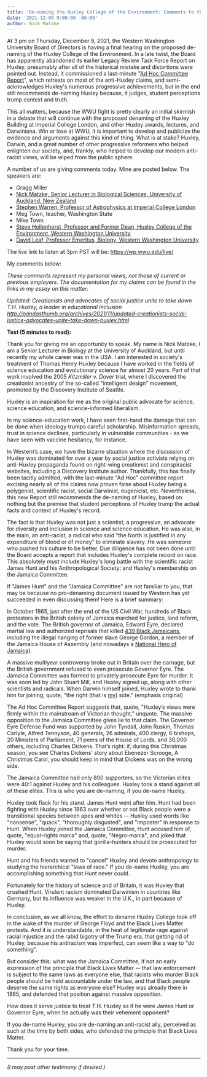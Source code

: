 ```yaml
---
title: 'De-naming the Huxley College of the Environment: Comments to the WWU Board'
date: '2021-12-09 9:00:00 -06:00'
author: Nick Matzke
---
```


At 3 pm on Thursday, December 9, 2021, the Western Washington University Board of Directors is having a final hearing on the proposed de-naming of the Huxley College of the Environment. In a late twist, the Board has apparently abandoned its earlier Legacy Review Task Force Report on Huxley, presumably after all of the historical mistake and distortions were pointed out. Instead, it commissioned a last-minute "<a href="https://trustees.wwu.edu/meeting-materials">Ad Hoc Committee Report</a>", which retreats on most of the anti-Huxley claims, and semi-acknowledges Huxley's numerous progressive achievements, but in the end still recommends de-naming Huxley because, it judges, student perceptions trump context and truth. 

This all matters, because the WWU fight is pretty clearly an initial skirmish in a debate that will continue with the proposed denaming of the Huxley Building at Imperial College London, and other Huxley awards, lectures, and Darwiniana.  Win or lose at WWU, it is important to develop and publicize the evidence and arguments against this kind of thing. What is at stake? Huxley, Darwin, and a great number of other progressive reformers who helped enlighten our society, and, frankly, who helped to develop our modern anti-racist views, will be wiped from the public sphere.

A number of us are giving comments today. Mine are posted below. The speakers are:

<ul>
<li>Gragg Miller</li>
<li><a href="https://unidirectory.auckland.ac.nz/profile/nmat471">Nick Matzke, Senior Lecturer in Biological Sciences, University of Auckland, New Zealand</a></li>
<li><a href="https://www.imperial.ac.uk/people/s.j.warren">Stephen Warren, Professor of Astrophysics at Imperial College London</a></li>
<li>Meg Town, teacher, Washington State</li>
<li>Mike Town</li>
<li><a href="https://huxley.wwu.edu/people/steve-hollenhorst">Steve Hollenhorst, Professor and Former Dean, Huxley College of the Environment, Western Washington University</a> </li>
<li><a href="https://biology.wwu.edu/people/leaf">David Leaf, Professor Emeritus, Biology, Western Washington University</a></li>
</ul>

The live link to listen at 3pm PST will be: <a href="https://wp.wwu.edu/live/">https://wp.wwu.edu/live/</a> 

My comments below:

<i>These comments represent my personal views, not those of current or previous employers. The documentation for my claims can be found in the links in my essay on this matter:

Updated: Creationists and advocates of social justice unite to take down T.H. Huxley, a leader in educational inclusion
<a href="http://pandasthumb.org/archives/2021/11/updated-creationists-social-justice-advocates-unite-take-down-huxley.html">http://pandasthumb.org/archives/2021/11/updated-creationists-social-justice-advocates-unite-take-down-huxley.html</a> </i>

<b>Text (5 minutes to read):</b>

Thank you for giving me an opportunity to speak. My name is Nick Matzke, I am a Senior Lecturer in Biology at the University of Auckland, but until recently my whole career was in the USA. I am interested in society's treatment of Thomas Henry Huxley because I have worked in the fields of science education and evolutionary science for almost 20 years. Part of that work involved the 2005 <i>Kitzmiller v. Dover</i> trial, where I discovered the creationist ancestry of the so-called “intelligent design” movement, promoted by the Discovery Institute of Seattle.

Huxley is an inspiration for me as the original public advocate for science, science education, and science-informed liberalism.

<!--more-->

In my science-education work, I have seen first-hand the damage that can be done when ideology trumps careful scholarship. Misinformation spreads, trust in science declines, particularly in vulnerable communities - as we have seen with vaccine hesitancy, for instance. 

In Western’s case, we have the bizarre situation where the discussion of Huxley was dominated for over a year by social justice activists relying on anti-Huxley propaganda found on right-wing creationist and conspiracist websites, including a Discovery Institute author. Thankfully, this has finally been tacitly admitted, with the last-minute "Ad Hoc" committee report excising nearly all of the claims now proven false about Huxley being a polygenist, scientific racist, social Darwinist, eugenicist, etc. Nevertheless, this new Report still recommends the de-naming of Huxley, based on nothing but the premise that student perceptions of Huxley trump the actual facts and context of Huxley's record.

The fact is that Huxley was not just a scientist, a progressive, an advocate for diversity and inclusion in science and science education. He was also, in the main, an anti-racist, a radical who said “the North is justified in any expenditure of blood or of money” to eliminate slavery. He was someone who pushed his culture to be better. Due diligence has not been done until the Board accepts a report that includes Huxley's complete record on race. This absolutely <i>must</i> include Huxley's long battle with the scientific racist James Hunt and his Anthropological Society; and Huxley's membership on the Jamaica Committee.

If "James Hunt" and the "Jamaica Committee" are not familiar to you, that may be because no pro-denaming document issued by Western has yet succeeded in even discussing them! Here is a brief summary:

In October 1865, just after the end of the US Civil War, hundreds of Black protestors in the British colony of Jamaica marched for justice, land reform, and the vote. The British governor of Jamaica, Edward Eyre, declared martial law and authorized reprisals that killed <a href="https://victorianweb.org/history/empire/westindies/eyreaffair.html">439 Black Jamaicans</a>, including the illegal hanging of former slave George Gordon, a member of the Jamaica House of Assembly (and nowadays a <a href="https://jis.gov.jm/information/heroes/george-william-gordon/">National Hero of Jamaica</a>).

A massive multiyear controversy broke out in Britain over the carnage, but the British government refused to even prosecute Governor Eyre. The Jamaica Committee was formed to privately prosecute Eyre for murder. It was soon led by John Stuart Mill, and Huxley signed up, along with other scientists and radicals. When Darwin himself joined, Huxley wrote to thank him for joining, quote, "the right (that is <u>my</u>) side." (emphasis original)

The Ad Hoc Committee Report suggests that, quote, "Huxley’s views were firmly within the mainstream of Victorian thought," unquote. The massive opposition to the Jamaica Committee gives lie to that claim. The Governor Eyre Defense Fund was supported by John Tyndall, John Ruskin, Thomas Carlyle, Alfred Tennyson, 40 generals, 26 admirals, 400 clergy, 6 bishops, 20 Ministers of Parliament, 71 peers of the House of Lords, and 30,000 others, including Charles Dickens. That’s right: if, during this Christmas season, you see Charles Dickens' story about Ebenezer Scrooge, A Christmas Carol, you should keep in mind that Dickens was on the wrong side. 

The Jamaica Committee had only 800 supporters, so the Victorian elites were 40:1 against Huxley and his colleagues. Huxley took a stand against all of these elites. This is who you are de-naming, if you de-name Huxley.

Huxley took flack for his stand. James Hunt went after him. Hunt had been fighting with Huxley since 1863 over whether or not Black people were a transitional species between apes and whites -- Huxley used words like "nonsense", "quack", "thoroughly disgusted", and "imposter" in response to Hunt. When Huxley joined the Jamaica Committee, Hunt accused him of, quote, "equal-rights mania" and, quote, "Negro-mania", and joked that Huxley would soon be saying that gorilla-hunters should be prosecuted for murder.

Hunt and his friends wanted to "cancel" Huxley and devote anthropology to studying the hierarchical "laws of race." If you de-name Huxley, you are accomplishing something that Hunt never could. 

Fortunately for the history of science and of Britain, it was Huxley that crushed Hunt. Virulent racism dominated Darwinism in countries like Germany, but its influence was weaker in the U.K., in part because of Huxley.

In conclusion, as we all know, the effort to dename Huxley College took off in the wake of the murder of George Floyd and the Black Lives Matter protests. And it is understandable, in the heat of legitimate rage against racial injustice and the rabid bigotry of the Trump era, that getting rid of Huxley, because his antiracism was imperfect, can seem like a way to "do something". 

But consider this: what was the Jamaica Committee, if not an early expression of the principle that Black Lives Matter -- that law enforcement is subject to the same laws as everyone else, that racists who murder Black people should be held accountable under the law, and that Black people deserve the same rights as everyone else? Huxley was already there in 1865, and defended that position against massive opposition.

How does it serve justice to treat T.H. Huxley as if he were James Hunt or Governor Eyre, when he actually was their vehement opponent? 

If you de-name Huxley, you are de-naming an anti-racist ally, perceived as such at the time by both sides, who defended the principle that Black Lives Matter. 

Thank you for your time. 

-----

<i>(I may post other testimony if desired.)</i>

